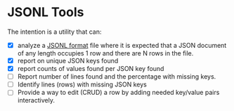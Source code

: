 # JSONL Tools

The intention is a utility that can:

 - [X] analyze a [JSONL format](https://jsonlines.org/) file where it is expected that a JSON document of any length occupies 1 row and there are N rows in the file.
 - [X] report on unique JSON keys found
 - [X] report counts of values found per JSON key found
 - [ ] Report number of lines found and the percentage with missing keys.
 - [ ] Identify lines (rows) with missing JSON keys
 - [ ] Provide a way to edit (CRUD) a row by adding needed key/value pairs interactively.
